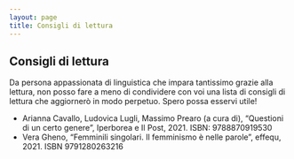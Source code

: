 ```yaml
---
layout: page
title: Consigli di lettura
---
```

## Consigli di lettura
<p>
Da persona appassionata di linguistica che impara tantissimo grazie alla lettura, non posso fare a meno di condividere con voi una lista di consigli di lettura che aggiornerò in modo perpetuo. Spero possa esservi utile!
</p>
<ul>
  <li>Arianna Cavallo, Ludovica Lugli, Massimo Prearo (a cura di), “Questioni di un certo genere”, Iperborea e Il Post, 2021. ISBN: 9788870919530</li>
  <li>Vera Gheno, “Femminili singolari. Il femminismo è nelle parole”, effequ, 2021. ISBN 9791280263216</li>
</ul>
